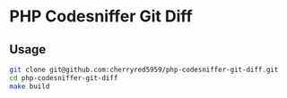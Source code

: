 # PHP Codesniffer Git Diff

## Usage
```bash
git clone git@github.com:cherryred5959/php-codesniffer-git-diff.git
cd php-codesniffer-git-diff
make build
```